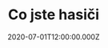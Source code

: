 ---
title: Co jste hasiči
status: Published
date: 2020-07-01T12:00:00.000Z
text: |-
  Co jste hasiči, co jste dělali,\
  [: že jste nám ten pívo, pívo, pivovarek\
  shořet nechali :]

  Shořet nechali aj tu hospodu.\
  [: My starý mazáci, starý ulejváci,\
  máme pít vodu :]

  Vodu nepijem, my pijeme rum.\
  [: Vodu pijou žáby, pivo starý báby, my pijeme rum:]\

  Za dva za čtyři už tu nebudem\
  [: už vás milí páni, páni lampasáci\
  zdravit nebudem :]
---